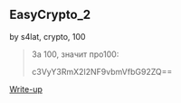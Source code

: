## EasyCrypto_2
by s4lat, crypto, 100
> За 100, значит про100:
>
> c3VyY3RmX2I2NF9vbmVfbG92ZQ==

[Write-up](WRITEUP.md)

